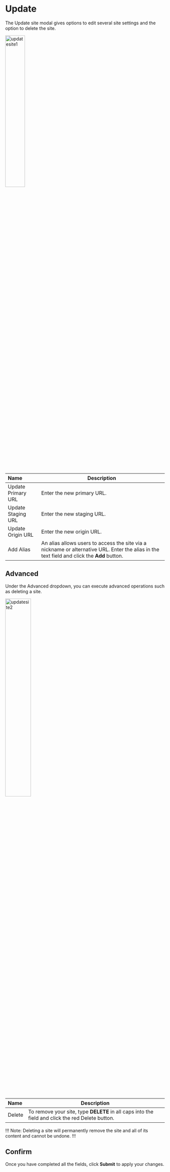 # Update

The Update site modal gives options to edit several site settings and the option to delete the site.

<img src="../../../../images/updatesite1.jpg" alt="updatesite1" style="width: 35%; display: block"></a>
  
**Name** | **Description** 
:--- | ---
Update Primary URL | Enter the new primary URL.
Update Staging URL | Enter the new staging URL.
Update Origin URL | Enter the new origin URL.
Add Alias | An alias allows users to access the site via a nickname or alternative URL. Enter the alias in the text field and click the **Add** button.

## Advanced
  
Under the Advanced dropdown, you can execute advanced operations such as deleting a site.   
  
<img src="../../../../images/updatesite2.jpg" alt="updatesite2" style="width: 40%; display: block"></a>	

**Name** | **Description** 
:--- | ---
Delete | To remove your site, type **DELETE** in all caps into the field and click the red Delete button.

!!! Note:
Deleting a site will permanently remove the site and all of its content and cannot be undone.
!!!

## Confirm

Once you have completed all the fields, click **Submit** to apply your changes.
	
	


